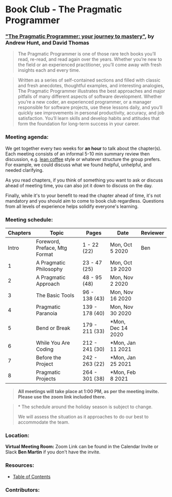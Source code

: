 # Book Club - The Pragmatic Programmer

### ["The Pragmatic Programmer: your journey to mastery"](https://www.amazon.ca/Pragmatic-Programmer-journey-mastery-Anniversary/dp/0135957052/), by Andrew Hunt, and David Thomas

> The Pragmatic Programmer is one of those rare tech books you’ll read, re-read, and read again over the years. Whether you’re new to the field or an experienced practitioner, you’ll come away with fresh insights each and every time.

> Written as a series of self-contained sections and filled with classic and fresh anecdotes, thoughtful examples, and interesting analogies, The Pragmatic Programmer illustrates the best approaches and major pitfalls of many different aspects of software development. Whether you’re a new coder, an experienced programmer, or a manager responsible for software projects, use these lessons daily, and you’ll quickly see improvements in personal productivity, accuracy, and job satisfaction. You’ll learn skills and develop habits and attitudes that form the foundation for long-term success in your career.

### Meeting agenda:

We get together every two weeks for **an hour** to talk about the chapter(s). Each meeting consists of an informal 5-10 min summary review then discussion, e.g. [lean coffee](http://agilecoffee.com/leancoffee/) style or whatever structure the group prefers. For example, we could discuss what we found helpful, unhelpful, and needed clarifying.

As you read chapters, if you think of something you want to ask or discuss ahead of meeting time, you can also jot it down to discuss on the day.

Finally, while it's to your benefit to read the chapter ahead of time, it's not mandatory and you should aim to come to book club regardless. Questions from all levels of experience helps solidify everyone's learning.

### Meeting schedule:

| Chapters | Topic                         | Pages          | Date               | Reviewer |
| -------- | ----------------------------- | -------------- | ------------------ | -------- |
| Intro    | Foreword, Preface, Mtg Format | 1 - 22 (22)    | Mon, Oct 5 2020    | Ben      |
| 1        | A Pragmatic Philosophy        | 23 - 47 (25)   | Mon, Oct 19 2020   |          |
| 2        | A Pragmatic Approach          | 48 - 95 (48)   | Mon, Nov 2 2020    |          |
| 3        | The Basic Tools               | 96 - 138 (43)  | Mon, Nov 16 2020   |          |
| 4        | Pragmatic Paranoia            | 139 - 178 (40) | Mon, Nov 30 2020   |          |
| 5        | Bend or Break                 | 179 - 211 (33) | \*Mon, Dec 14 2020 |          |
| 6        | While You Are Coding          | 212 - 241 (30) | \*Mon, Jan 11 2021 |          |
| 7        | Before the Project            | 242 - 263 (22) | \*Mon, Jan 25 2021 |          |
| 8        | Pragmatic Projects            | 264 - 301 (38) | \*Mon, Feb 8 2021  |          |

> **All meetings will take place at 1:00 PM, as per the meeting invite. Please use the zoom link included there.**

> \* The schedule around the holiday season is subject to change.
>
> We will assess the situation as it approaches to do our best to accommodate the team.

### Location:

**Virtual Meeting Room:** Zoom Link can be found in the Calendar Invite or Slack **Ben Martin** if you don't have the invite.

### Resources:

- [Table of Contents](./table-of-contents.md)

### Contributors:
